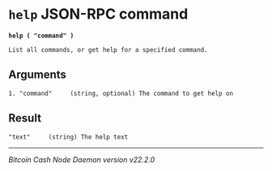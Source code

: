 `help` JSON-RPC command
=======================

**`help ( "command" )`**

```
List all commands, or get help for a specified command.
```

Arguments
---------

```
1. "command"     (string, optional) The command to get help on
```

Result
------

```
"text"     (string) The help text
```

***

*Bitcoin Cash Node Daemon version v22.2.0*
